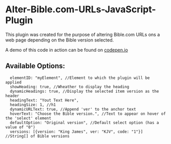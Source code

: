 # Alter-Bible.com-URLs-JavaScript-Plugin

This plugin was created for the purpose of altering Bible.com URLs ons a web page depending on the Bible version selected.

A demo of this code in action can be found on <a href="https://codepen.io/boksburger/pen/JjLmwma" target="_blak">codepen.io</a>

## Available Options:

```
  elementID: "myElement", //Element to which the plugin will be applied
  showHeading: true, //Wheather to display the heading
  dynamicHeadings: true, //Display the selected item version as the header
  headingText: "Yout Text Here",
  headingSize: 1, //h1
  dynamicURLText: true, //Append 'ver' to the anchor text
  hoverText: "Choose the Bible version.", //Text to appear on hover of the 'select' element
  defaultOption: "Original version", //Default select option (has a value of "0")
  versions: [{version: "King James", ver: "KJV", code: "1"}] //String[] of Bible versions
 ```
